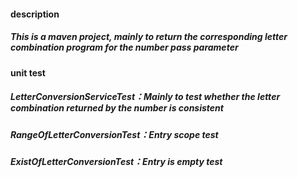 #### description
##### This is a maven project, mainly to return the corresponding letter combination program for the number pass parameter

#### unit test
##### LetterConversionServiceTest：Mainly to test whether the letter combination returned by the number is consistent
##### RangeOfLetterConversionTest：Entry scope test
##### ExistOfLetterConversionTest：Entry is empty test